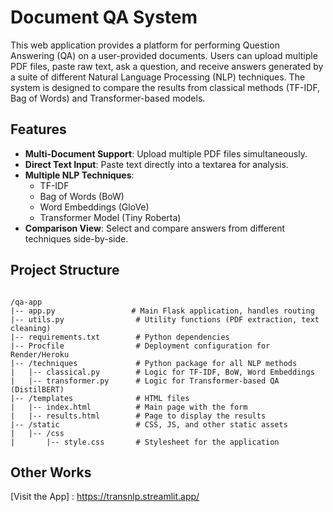 # Document QA System

This web application provides a platform for performing Question Answering (QA) on a user-provided documents. Users can upload multiple PDF files, paste raw text, ask a question, and receive answers generated by a suite of different Natural Language Processing (NLP) techniques. The system is designed to compare the results from classical methods (TF-IDF, Bag of Words) and Transformer-based models.

## Features

-   **Multi-Document Support**: Upload multiple PDF files simultaneously.
-   **Direct Text Input**: Paste text directly into a textarea for analysis.
-   **Multiple NLP Techniques**:
    -   TF-IDF
    -   Bag of Words (BoW)
    -   Word Embeddings (GloVe)
    -   Transformer Model (Tiny Roberta)
-   **Comparison View**: Select and compare answers from different techniques side-by-side.

<!-- ### Performance: Minimizing Model Load Times in Production -->

<!-- Large NLP models can have long startup times, which is detrimental in a production environment. This application employs several strategies to ensure fast, efficient model loading:

1.  **On-Startup Loading & In-Memory Caching**:
    -   All heavy models (Gensim word embeddings and Hugging Face Transformers) are loaded **once** when the Flask application starts, not per-request.
    -   The loaded models are stored in a global cache (`word_embedding_model_cache`, `qa_pipeline_cache`). Subsequent calls to the loading functions retrieve the model from memory instantly, avoiding redundant processing.

2.  **Gunicorn Preloading**:
    -   The `Procfile` is configured with `gunicorn --preload`.
    -   This directive instructs Gunicorn to load the entire application, including the NLP models, into the master process *before* forking individual worker processes.
    -   **Benefit**: This leverages the "Copy-on-Write" memory optimization. All worker processes share the same initial memory footprint of the loaded models, significantly reducing the total RAM consumption of the application.
 -->

## Project Structure
```

/qa-app
|-- app.py                 # Main Flask application, handles routing
|-- utils.py                # Utility functions (PDF extraction, text cleaning)
|-- requirements.txt        # Python dependencies
|-- Procfile                # Deployment configuration for Render/Heroku
|-- /techniques             # Python package for all NLP methods      
|   |-- classical.py        # Logic for TF-IDF, BoW, Word Embeddings
|   |-- transformer.py      # Logic for Transformer-based QA (DistilBERT)
|-- /templates              # HTML files
|   |-- index.html          # Main page with the form
|   |-- results.html        # Page to display the results
|-- /static                 # CSS, JS, and other static assets
|   |-- /css
|       |-- style.css       # Stylesheet for the application
```

<!-- ## Setup and Local Development

**Prerequisites**:
-   Python 3.8+
-   `pip` and `venv`

**Instructions**:

1.  **Clone the repository**:
    ```bash
    git clone https://github.com/santoshkkashyap25/AskMyPDF.git
    cd AskMyPDF
    ```

2.  **Create and activate a virtual environment**:
    ```bash
    # For macOS/Linux
    python3 -m venv venv
    source venv/bin/activate

    # For Windows
    python -m venv env
    env\Scripts\activate
    ```

3.  **Install the dependencies**:
    ```bash
    pip install -r requirements.txt
    ```

4.  **Run the Flask application**:
    ```bash
    python app.py
    ```
    -   The first time you run the app, it will download the necessary NLP models. This might take a few minutes. Subsequent launches will be fast.

5.  Open your browser and navigate to `http://127.0.0.1:5000`.


 -->
 ## Other Works

[Visit the App] : https://transnlp.streamlit.app/

